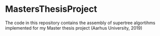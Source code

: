 # MastersThesisProject

The code in this repository contains the assembly of supertree algortihms implemented for my Master thesis project (Aarhus University, 2019)
